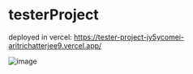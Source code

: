 # testerProject

deployed in vercel:
https://tester-project-jy5ycomei-aritrichatterjee9.vercel.app/ 

![image](https://github.com/aritrichatterjee9/testerProject/assets/73156770/0a26b571-0b87-4fff-9dba-8cc8b8c48324)
